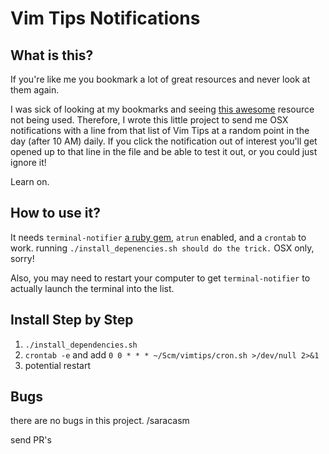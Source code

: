 Vim Tips Notifications
==========

## What is this?

If you're like me you bookmark a lot of great resources and never look at them again.

I was sick of looking at my bookmarks and seeing [this awesome](http://zzapper.co.uk/vimtips.html) resource not being used.
Therefore, I wrote this little project to send me OSX notifications with a line from that list of Vim Tips at a random point in the day (after 10 AM) daily.
If you click the notification out of interest you'll get opened up to that line in the file and be able to test it out, or you could just ignore it!

Learn on.

## How to use it?

It needs `terminal-notifier` [a ruby gem](https://github.com/alloy/terminal-notifier), `atrun` enabled, and a `crontab` to work.
running `./install_depenencies.sh should do the trick.`
OSX only, sorry!

Also, you may need to restart your computer to get `terminal-notifier` to actually launch the terminal into the list.


## Install Step by Step

1. `./install_dependencies.sh`
2. `crontab -e` and add `0 0 * * * ~/Scm/vimtips/cron.sh >/dev/null 2>&1`
3. potential restart

## Bugs

there are no bugs in this project. /saracasm

send PR's